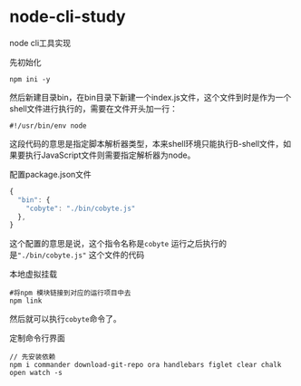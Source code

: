 # node-cli-study
node cli工具实现



先初始化

```
npm ini -y
```

然后新建目录bin，在bin目录下新建一个index.js文件，这个文件到时是作为一个shell文件进行执行的，需要在文件开头加一行：

```
#!/usr/bin/env node
```

这段代码的意思是指定脚本解析器类型，本来shell环境只能执行B-shell文件，如果要执行JavaScript文件则需要指定解析器为node。

配置package.json文件

```javascript
{
  "bin": {
    "cobyte": "./bin/cobyte.js"
  },
}
```

这个配置的意思是说，这个指令名称是`cobyte` 运行之后执行的是`"./bin/cobyte.js"` 这个文件的代码

本地虚拟挂载

```
#将npm 模块链接到对应的运行项目中去
npm link
```

然后就可以执行`cobyte`命令了。

定制命令行界面

```
// 先安装依赖
npm i commander download-git-repo ora handlebars figlet clear chalk open watch -s
```


